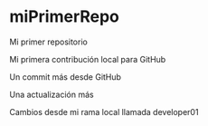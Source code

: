 # miPrimerRepo
Mi primer repositorio

Mi primera contribución local para GitHub

Un commit más desde GitHub

Una actualización más

Cambios desde mi rama local llamada developer01
